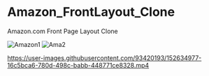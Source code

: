 # Amazon_FrontLayout_Clone
Amazon.com Front Page Layout Clone

![Amazon1](https://user-images.githubusercontent.com/93420193/152634866-b442e765-a441-4609-b010-cf660c19b82a.jpg)
![Ama2](https://user-images.githubusercontent.com/93420193/152634867-27393cb4-808a-4f4b-9cdc-2f4ba14503b1.jpg)


https://user-images.githubusercontent.com/93420193/152634977-16c5bca6-780d-498c-babb-448771ce8328.mp4

